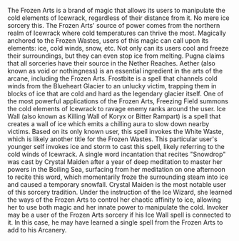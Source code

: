 The Frozen Arts is a brand of magic that allows its users to manipulate the cold elements of Icewrack, regardless of their distance from it.
No mere ice sorcery this. The Frozen Arts' source of power comes from the northern realm of Icewrack where cold temperatures can thrive the most. Magically anchored to the Frozen Wastes, users of this magic can call upon its elements: ice, cold winds, snow, etc. Not only can its users cool and freeze their surroundings, but they can even stop ice from melting.
Pugna claims that all sorceries have their source in the Nether Reaches. Aether (also known as void or nothingness) is an essential ingredient in the arts of the arcane, including the Frozen Arts.
Frostbite is a spell that channels cold winds from the Blueheart Glacier to an unlucky victim, trapping them in blocks of ice that are cold and hard as the legendary glacier itself.
One of the most powerful applications of the Frozen Arts,  Freezing Field summons the cold elements of Icewrack to ravage enemy ranks around the user.
Ice Wall (also known as Killing Wall of Koryx or Bitter Rampart) is a spell that creates a wall of ice which emits a chilling aura to slow down nearby victims. Based on its only known user, this spell invokes the White Waste, which is likely another title for the Frozen Wastes. This particular user's younger self invokes ice and storm to cast this spell, likely referring to the cold winds of Icewrack.
A single word incantation that recites "Snowdrop" was cast by Crystal Maiden after a year of deep meditation to master her powers in the Boiling Sea, surfacing from her meditation on one afternoon to recite this word, which momentarily froze the surrounding steam into ice and caused a temporary snowfall.
Crystal Maiden is the most notable user of this sorcery tradition. Under the instruction of the Ice Wizard, she learned the ways of the Frozen Arts to control her chaotic affinity to ice, allowing her to use both magic and her innate power to manipulate the cold.
Invoker may be a user of the Frozen Arts sorcery if his Ice Wall spell is connected to it. In this case, he may have learned a single spell from the Frozen Arts to add to his Arcanery.
